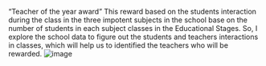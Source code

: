 “Teacher of the year award”
This reward based on the students interaction during the class in the three impotent subjects in the school base on the number of students in each subject classes in the Educational Stages.
So, I explore the school data to figure out the students and teachers interactions in classes, which will help us to identified the teachers who will be rewarded.
![image](https://user-images.githubusercontent.com/58159020/137691143-fd500831-ec88-42fd-9784-bedb0b4f67fc.png)

